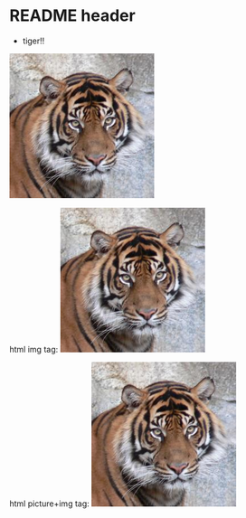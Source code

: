 # README header

- tiger!!

![tiger](./images/tiger.jpg)

html img tag:
<img src="./images/tiger.jpg" alt="TIGER">

html picture+img tag:
<picture>
  <img src="./images/tiger.jpg" alt="TIGER">
</picture>
